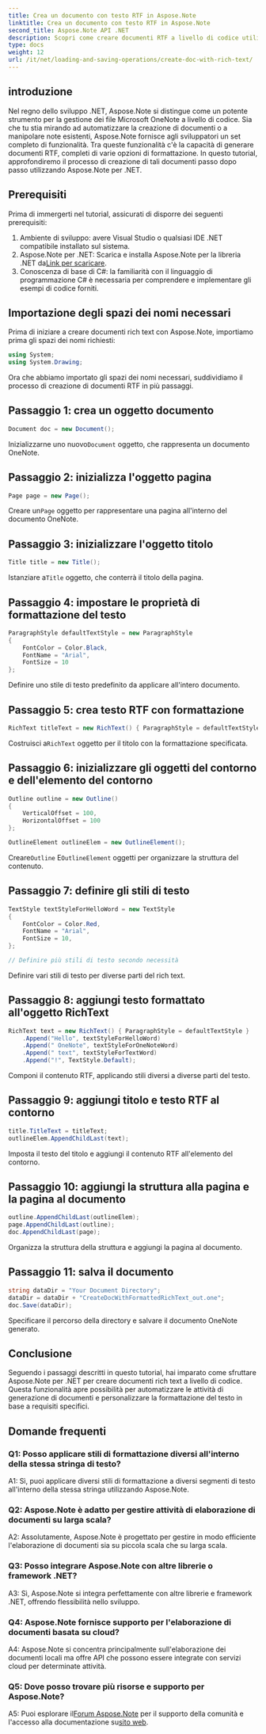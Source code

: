 ```yaml
---
title: Crea un documento con testo RTF in Aspose.Note
linktitle: Crea un documento con testo RTF in Aspose.Note
second_title: Aspose.Note API .NET
description: Scopri come creare documenti RTF a livello di codice utilizzando Aspose.Note per .NET. Guida passo passo con esempi di codice.
type: docs
weight: 12
url: /it/net/loading-and-saving-operations/create-doc-with-rich-text/
---
```

## introduzione

Nel regno dello sviluppo .NET, Aspose.Note si distingue come un potente strumento per la gestione dei file Microsoft OneNote a livello di codice. Sia che tu stia mirando ad automatizzare la creazione di documenti o a manipolare note esistenti, Aspose.Note fornisce agli sviluppatori un set completo di funzionalità. Tra queste funzionalità c'è la capacità di generare documenti RTF, completi di varie opzioni di formattazione. In questo tutorial, approfondiremo il processo di creazione di tali documenti passo dopo passo utilizzando Aspose.Note per .NET.

## Prerequisiti

Prima di immergerti nel tutorial, assicurati di disporre dei seguenti prerequisiti:

1. Ambiente di sviluppo: avere Visual Studio o qualsiasi IDE .NET compatibile installato sul sistema.
2.  Aspose.Note per .NET: Scarica e installa Aspose.Note per la libreria .NET da[Link per scaricare](https://releases.aspose.com/note/net/).
3. Conoscenza di base di C#: la familiarità con il linguaggio di programmazione C# è necessaria per comprendere e implementare gli esempi di codice forniti.

## Importazione degli spazi dei nomi necessari

Prima di iniziare a creare documenti rich text con Aspose.Note, importiamo prima gli spazi dei nomi richiesti:

```csharp
using System;
using System.Drawing;
```

Ora che abbiamo importato gli spazi dei nomi necessari, suddividiamo il processo di creazione di documenti RTF in più passaggi.

## Passaggio 1: crea un oggetto documento

```csharp
Document doc = new Document();
```

 Inizializzarne uno nuovo`Document` oggetto, che rappresenta un documento OneNote.

## Passaggio 2: inizializza l'oggetto pagina

```csharp
Page page = new Page();
```

 Creare un`Page` oggetto per rappresentare una pagina all'interno del documento OneNote.

## Passaggio 3: inizializzare l'oggetto titolo

```csharp
Title title = new Title();
```

 Istanziare a`Title` oggetto, che conterrà il titolo della pagina.

## Passaggio 4: impostare le proprietà di formattazione del testo

```csharp
ParagraphStyle defaultTextStyle = new ParagraphStyle
{
    FontColor = Color.Black,
    FontName = "Arial",
    FontSize = 10
};
```

Definire uno stile di testo predefinito da applicare all'intero documento.

## Passaggio 5: crea testo RTF con formattazione

```csharp
RichText titleText = new RichText() { ParagraphStyle = defaultTextStyle }.Append("Title!");
```

 Costruisci a`RichText` oggetto per il titolo con la formattazione specificata.

## Passaggio 6: inizializzare gli oggetti del contorno e dell'elemento del contorno

```csharp
Outline outline = new Outline()
{
    VerticalOffset = 100,
    HorizontalOffset = 100
};

OutlineElement outlineElem = new OutlineElement();
```

 Creare`Outline` E`OutlineElement` oggetti per organizzare la struttura del contenuto.

## Passaggio 7: definire gli stili di testo

```csharp
TextStyle textStyleForHelloWord = new TextStyle
{
    FontColor = Color.Red,
    FontName = "Arial",
    FontSize = 10,
};

// Definire più stili di testo secondo necessità
```

Definire vari stili di testo per diverse parti del rich text.

## Passaggio 8: aggiungi testo formattato all'oggetto RichText

```csharp
RichText text = new RichText() { ParagraphStyle = defaultTextStyle }
    .Append("Hello", textStyleForHelloWord)
    .Append(" OneNote", textStyleForOneNoteWord)
    .Append(" text", textStyleForTextWord)
    .Append("!", TextStyle.Default);
```

Componi il contenuto RTF, applicando stili diversi a diverse parti del testo.

## Passaggio 9: aggiungi titolo e testo RTF al contorno

```csharp
title.TitleText = titleText;
outlineElem.AppendChildLast(text);
```

Imposta il testo del titolo e aggiungi il contenuto RTF all'elemento del contorno.

## Passaggio 10: aggiungi la struttura alla pagina e la pagina al documento

```csharp
outline.AppendChildLast(outlineElem);
page.AppendChildLast(outline);
doc.AppendChildLast(page);
```

Organizza la struttura della struttura e aggiungi la pagina al documento.

## Passaggio 11: salva il documento

```csharp
string dataDir = "Your Document Directory";
dataDir = dataDir + "CreateDocWithFormattedRichText_out.one";
doc.Save(dataDir);
```

Specificare il percorso della directory e salvare il documento OneNote generato.

## Conclusione

Seguendo i passaggi descritti in questo tutorial, hai imparato come sfruttare Aspose.Note per .NET per creare documenti rich text a livello di codice. Questa funzionalità apre possibilità per automatizzare le attività di generazione di documenti e personalizzare la formattazione del testo in base a requisiti specifici.

## Domande frequenti

### Q1: Posso applicare stili di formattazione diversi all'interno della stessa stringa di testo?

A1: Sì, puoi applicare diversi stili di formattazione a diversi segmenti di testo all'interno della stessa stringa utilizzando Aspose.Note.

### Q2: Aspose.Note è adatto per gestire attività di elaborazione di documenti su larga scala?

A2: Assolutamente, Aspose.Note è progettato per gestire in modo efficiente l'elaborazione di documenti sia su piccola scala che su larga scala.

### Q3: Posso integrare Aspose.Note con altre librerie o framework .NET?

A3: Sì, Aspose.Note si integra perfettamente con altre librerie e framework .NET, offrendo flessibilità nello sviluppo.

### Q4: Aspose.Note fornisce supporto per l'elaborazione di documenti basata su cloud?

A4: Aspose.Note si concentra principalmente sull'elaborazione dei documenti locali ma offre API che possono essere integrate con servizi cloud per determinate attività.

### Q5: Dove posso trovare più risorse e supporto per Aspose.Note?

 A5: Puoi esplorare il[Forum Aspose.Note](https://forum.aspose.com/c/note/28) per il supporto della comunità e l'accesso alla documentazione su[sito web](https://reference.aspose.com/note/net/).